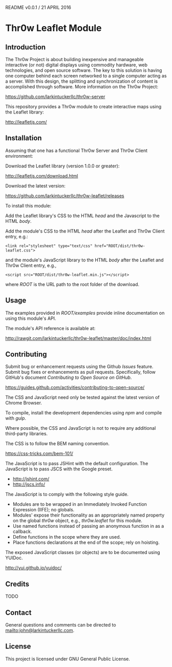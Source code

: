 README v0.0.1 / 21 APRIL 2016

# Thr0w Leaflet Module

## Introduction

The Thr0w Project is about building inexpensive and manageable interactive (or
not) digital displays using commodity hardware, web technologies, and open source
software. The key to this solution is having one computer behind each screen
networked to a single computer acting as a server. With this design, the
splitting and synchronization of content is accomplished through software. More
information on the Thr0w Project:

<https://github.com/larkintuckerllc/thr0w-server>

This repository provides a Thr0w module to create interactive maps using
the Leaflet library:

<http://leafletjs.com/>

## Installation

Assuming that one has a functional Thr0w Server and Thr0w Client
environment:

Download the Leaflet library (version 1.0.0 or greater):

<http://leafletjs.com/download.html>

Download the latest version:

<https://github.com/larkintuckerllc/thr0w-leaflet/releases>

To install this module:

Add the Leaflet library's CSS to the HTML *head* and
the Javascript to the HTML *body*.

Add the module's CSS to the HTML *head* after the
Leaflet and Thr0w Client entry, e.g.:

```
<link rel="stylesheet" type="text/css" href="ROOT/dist/thr0w-leaflet.css">
```

and the module's JavaScript library to the HTML *body*
after the Leaflet and Thr0w Client entry, e.g.,

```
<script src="ROOT/dist/thr0w-leaflet.min.js"></script>
```

where *ROOT* is the URL path to the root folder of the download.

## Usage

The examples provided in *ROOT/examples*
provide inline documentation on using this module's API.

The module's API reference is available at:

<http://rawgit.com/larkintuckerllc/thr0w-leaflet/master/doc/index.html>

## Contributing

Submit bug or enhancement requests using the Github *Issues* feature. Submit
bug fixes or enhancements as pull requests. Specifically, follow GitHub's
document *Contributing to Open Source on GitHub*.

<https://guides.github.com/activities/contributing-to-open-source/>

The CSS and JavaScript need only be tested against the latest version of
Chrome Browser.

To compile, install the development dependencies using *npm* and compile with
*gulp*.

Where possible, the CSS and JavaScript is not to require any
additional third-party libraries.

The CSS is to follow the BEM naming convention.

<https://css-tricks.com/bem-101/>

The JavaScript is to pass JSHint with the default configuration. The JavaScript
is to pass JSCS with the Google preset.

* <http://jshint.com/>
* <http://jscs.info/>

The JavaScript is to comply with the following style guide.

* Modules are to be wrapped in an Immediately Invoked Function Expression
(IIFE); no globals.
* Modules' expose their functionality as an appropriately named property on
the global *thr0w* object, e.g., *thr0w.leaflet* for this module.
* Use named functions instead of passing an anonymous function in as a callback.
* Define functions in the scope where they are used.
* Place functions declarations at the end of the scope; rely on hoisting.

The exposed JavaScript classes (or objects) are to be documented using YUIDoc.

<http://yui.github.io/yuidoc/>

## Credits

TODO

## Contact

General questions and comments can be directed to <mailto:john@larkintuckerllc.com>.

## License

This project is licensed under GNU General Public License.
